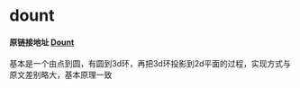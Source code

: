 # dount
#### 原链接地址 [Dount](https://www.a1k0n.net/2011/07/20/donut-math.html)

基本是一个由点到圆，有圆到3d环，再把3d环投影到2d平面的过程，实现方式与原文差别略大，基本原理一致
